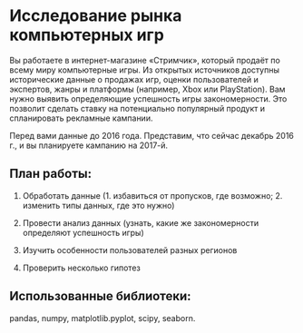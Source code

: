 # Исследование рынка компьютерных игр

Вы работаете в интернет-магазине «Стримчик», который продаёт по всему миру компьютерные игры. Из открытых источников доступны исторические данные о продажах игр, оценки пользователей и экспертов, жанры и платформы (например, Xbox или PlayStation). Вам нужно выявить определяющие успешность игры закономерности. Это позволит сделать ставку на потенциально популярный продукт и спланировать рекламные кампании.

Перед вами данные до 2016 года. Представим, что сейчас декабрь 2016 г., и вы планируете кампанию на 2017-й.

## План работы:

1) Обработать данные (1. избавиться от пропусков, где возможно; 2. изменить типы данных, где это нужно)

2) Провести анализ данных (узнать, какие же закономерности определяют успешность игры)

3) Изучить особенности пользователей разных регионов

4) Проверить несколько гипотез

## Использованные библиотеки:

pandas, numpy, matplotlib.pyplot, scipy, seaborn.
